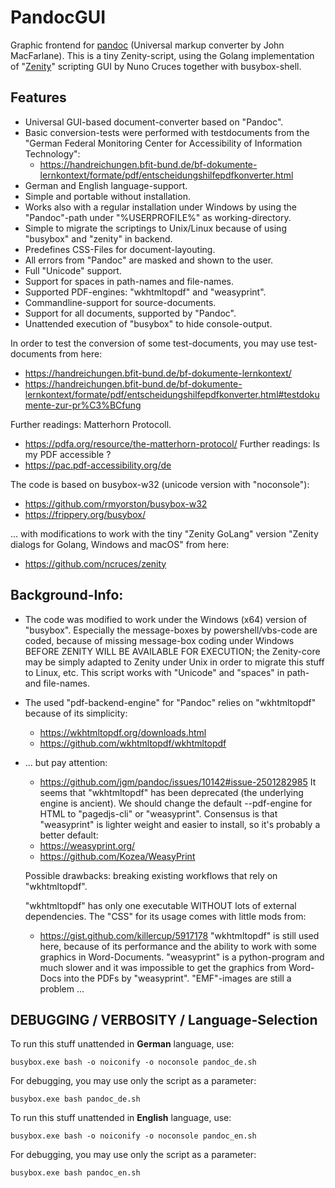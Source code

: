 # PandocGUI

Graphic frontend for [pandoc](https://github.com/jgm/pandoc) (Universal markup converter by John MacFarlane). This is a tiny Zenity-script, using the Golang implementation of "[Zenity](https://github.com/ncruces/zenity)" scripting GUI by Nuno Cruces together with busybox-shell.

## Features
- Universal GUI-based document-converter based on "Pandoc".
- Basic conversion-tests were performed with testdocuments from the "German Federal Monitoring Center for Accessibility of Information Technology":
  - https://handreichungen.bfit-bund.de/bf-dokumente-lernkontext/formate/pdf/entscheidungshilfepdfkonverter.html
- German and English language-support.
- Simple and portable without installation.
- Works also with a regular installation under Windows by using the "Pandoc"-path under "%USERPROFILE%" as working-directory.
- Simple to migrate the scriptings to Unix/Linux because of using "busybox" and "zenity" in backend.
- Predefines CSS-Files for document-layouting.
- All errors from "Pandoc" are masked and shown to the user.
- Full "Unicode" support.
- Support for spaces in path-names and file-names.
- Supported PDF-engines: "wkhtmltopdf" and "weasyprint".
- Commandline-support for source-documents.
- Support for all documents, supported by "Pandoc".
- Unattended execution of "busybox" to hide console-output.

In order to test the conversion of some test-documents, you may
use test-documents from here:
- https://handreichungen.bfit-bund.de/bf-dokumente-lernkontext/
- https://handreichungen.bfit-bund.de/bf-dokumente-lernkontext/formate/pdf/entscheidungshilfepdfkonverter.html#testdokumente-zur-pr%C3%BCfung

Further readings: Matterhorn Protocoll.
- https://pdfa.org/resource/the-matterhorn-protocol/
Further readings: Is my PDF accessible ?
- https://pac.pdf-accessibility.org/de

The code is based on busybox-w32 (unicode version with "noconsole"):
- https://github.com/rmyorston/busybox-w32
- https://frippery.org/busybox/

... with modifications to work with the tiny "Zenity GoLang" version
"Zenity dialogs for Golang, Windows and macOS" from here:
- https://github.com/ncruces/zenity

## Background-Info:

- The code was modified to work under the Windows (x64) version of
  "busybox". Especially the message-boxes by powershell/vbs-code are
  coded, because of missing message-box coding under Windows BEFORE
  ZENITY WILL BE AVAILABLE FOR EXECUTION; the Zenity-core may be
  simply adapted to Zenity under Unix in order to migrate this stuff
  to Linux, etc. This script works with "Unicode" and "spaces" in
  path- and file-names.

- The used "pdf-backend-engine" for "Pandoc" relies on "wkhtmltopdf"
  because of its simplicity:
  - https://wkhtmltopdf.org/downloads.html
  - https://github.com/wkhtmltopdf/wkhtmltopdf
- ... but pay attention:
  - https://github.com/jgm/pandoc/issues/10142#issue-2501282985
  It seems that "wkhtmltopdf" has been deprecated (the underlying
  engine is ancient). We should change the default --pdf-engine for
  HTML to "pagedjs-cli" or "weasyprint". Consensus is that
  "weasyprint" is lighter weight and easier to install, so it's
  probably a better default:
  - https://weasyprint.org/
  - https://github.com/Kozea/WeasyPrint

  Possible drawbacks:
  breaking existing workflows that rely on "wkhtmltopdf".

  "wkhtmltopdf" has only one executable WITHOUT lots of external dependencies. The "CSS" for its usage comes with little mods from:
  - https://gist.github.com/killercup/5917178
  "wkhtmltopdf" is still used here, because of its performance and the ability to work with some graphics in Word-Documents. "weasyprint" is a python-program and much slower and it was impossible to get the graphics from Word-Docs into the PDFs by "weasyprint". "EMF"-images are still a problem ...

## DEBUGGING / VERBOSITY / Language-Selection

To run this stuff unattended in <b>German</b> language, use:
```
busybox.exe bash -o noiconify -o noconsole pandoc_de.sh
```

For debugging, you may use only the script as a parameter:
```
busybox.exe bash pandoc_de.sh
```

To run this stuff unattended in <b>English</b> language, use:
```
busybox.exe bash -o noiconify -o noconsole pandoc_en.sh
```

For debugging, you may use only the script as a parameter:
```
busybox.exe bash pandoc_en.sh
```

